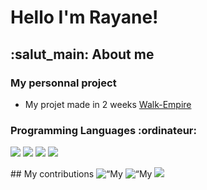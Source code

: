 # Hello I'm Rayane! 
## :salut_main: About me
### My personnal project
- My projet made in 2 weeks [Walk-Empire](https://walk-empire.herokuapp.com/)
### Programming Languages :ordinateur:
<p>
  <img src=“https://img.shields.io/badge/HTML5-E34F26?style=for-the-badge&logo=html5&logoColor=white” />
  <img src=“https://img.shields.io/badge/CSS3-1572B6?style=for-the-badge&logo=css3&logoColor=white” />
  <img src=“https://img.shields.io/badge/JavaScript-323330?style=for-the-badge&logo=javascript&logoColor=F7DF1E” />
  <img src=“https://img.shields.io/badge/Ruby-CC342D?style=for-the-badge&logo=ruby&logoColor=white” />
</p>
## My contributions
<img align=“center” src=“https://github-readme-streak-stats.herokuapp.com?user=timcreative&theme=vision-friendly-dark&hide_border=true&date_format=M%20j%5B%2C%20Y%5D” alt=“My github stats” />
<img align=“center” src=“https://github-readme-stats.vercel.app/api?rayaneen=timcreative&show_icons=true&include_all_commits=true&theme=vision-friendly-dark&hide_border=true” alt=“My github stats” />
<img align=“center” src=“https://github-readme-stats.vercel.app/api/top-langs/?rayaneen=timcreative&layout=compact&theme=vision-friendly-dark&hide_border=true” />

<!--
**rayaneen/rayaneen** is a ✨ _special_ ✨ repository because its `README.md` (this file) appears on your GitHub profile.

Here are some ideas to get you started:

- 🔭 I’m currently working on ...
- 🌱 I’m currently learning ...
- 👯 I’m looking to collaborate on ...
- 🤔 I’m looking for help with ...
- 💬 Ask me about ...
- 📫 How to reach me: ...
- 😄 Pronouns: ...
- ⚡ Fun fact: ...
-->
